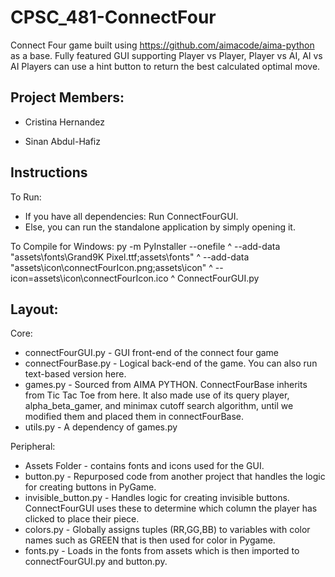 # CPSC_481-ConnectFour

Connect Four game built using https://github.com/aimacode/aima-python as a base.
Fully featured GUI supporting Player vs Player, Player vs AI, AI vs AI
Players can use a hint button to return the best calculated optimal move.

## Project Members:

- Cristina Hernandez

- Sinan Abdul-Hafiz

## Instructions

To Run:

- If you have all dependencies: Run ConnectFourGUI.
- Else, you can run the standalone application by simply opening it.

To Compile for Windows: 
py -m PyInstaller --onefile ^
--add-data "assets\fonts\Grand9K Pixel.ttf;assets\fonts" ^
--add-data "assets\icon\connectFourIcon.png;assets\icon" ^
--icon=assets\icon\connectFourIcon.ico ^
ConnectFourGUI.py

## Layout:

Core:
- connectFourGUI.py - GUI front-end of the connect four game
- connectFourBase.py - Logical back-end of the game. You can also run text-based version here.
- games.py - Sourced from AIMA PYTHON. ConnectFourBase inherits from Tic Tac Toe from here.
                It also made use of its query player, alpha_beta_gamer, and minimax cutoff search algorithm,
                until we modified them and placed them in connectFourBase.
- utils.py - A dependency of games.py

Peripheral:
- Assets Folder - contains fonts and icons used for the GUI.
- button.py - Repurposed code from another project that handles the logic for creating buttons in PyGame.
- invisible_button.py - Handles logic for creating invisible buttons.
                        ConnectFourGUI uses these to determine which column the player has clicked to place their piece.
- colors.py - Globally assigns tuples (RR,GG,BB) to variables with color names such as GREEN that is then used for color in Pygame.
- fonts.py - Loads in the fonts from assets which is then imported to connectFourGUI.py and button.py.
